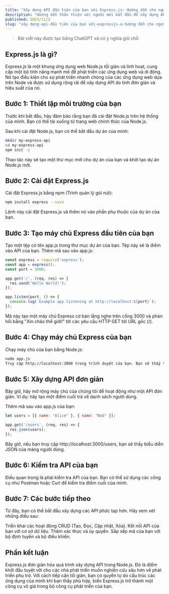 ```yaml
---
title: "Xây dựng API đầu tiên của bạn với Express.js: Hướng dẫn cho người mới bắt đầu"
description: "Hướng dẫn thân thiện với người mới bắt đầu để xây dựng API đầu tiên của bạn với Express.js"
published: 2023/11/2
slug: "xây dựng-api-đầu tiên của bạn với-expressjs-a-hướng dẫn cho người mới bắt đầu"
---
```


> Bài viết này được tạo bằng ChatGPT và có ý nghĩa giữ chỗ

## Express.js là gì?

Express.js là một khung ứng dụng web Node.js tối giản và linh hoạt, cung cấp một bộ tính năng mạnh mẽ để phát triển các ứng dụng web và di động. Nó tạo điều kiện cho sự phát triển nhanh chóng của các ứng dụng web dựa trên Node và được sử dụng rộng rãi để xây dựng API do tính đơn giản và hiệu suất của nó.

## Bước 1: Thiết lập môi trường của bạn

Trước khi bắt đầu, hãy đảm bảo rằng bạn đã cài đặt Node.js trên hệ thống của mình. Bạn có thể tải xuống từ trang web chính thức của Node.js.

Sau khi cài đặt Node.js, bạn có thể bắt đầu dự án của mình:

```bash
mkdir my-express-api
cd my-express-api
npm init -y
```

Thao tác này sẽ tạo một thư mục mới cho dự án của bạn và khởi tạo dự án Node.js mới.

## Bước 2: Cài đặt Express.js

Cài đặt Express.js bằng npm (Trình quản lý gói nút):

```bash
npm install express --save
```

Lệnh này cài đặt Express.js và thêm nó vào phần phụ thuộc của dự án của bạn.

## Bước 3: Tạo máy chủ Express đầu tiên của bạn

Tạo một tệp có tên app.js trong thư mục dự án của bạn. Tệp này sẽ là điểm vào API của bạn. Thêm mã sau vào app.js:

```js
const express = require('express');
const app = express();
const port = 3000;

app.get('/', (req, res) => {
  res.send('Hello World!');
});

app.listen(port, () => {
  console.log(`Example app listening at http://localhost:${port}`);
});
```

Mã này tạo một máy chủ Express cơ bản lắng nghe trên cổng 3000 và phản hồi bằng "Xin chào thế giới!" tới các yêu cầu HTTP GET tới URL gốc (/).

## Bước 4: Chạy máy chủ Express của bạn

Chạy máy chủ của bạn bằng Node.js:

```bash
node app.js
Truy cập http://localhost:3000 trong trình duyệt của bạn. Bạn sẽ thấy thông báo "Xin chào thế giới!".
```

## Bước 5: Xây dựng API đơn giản

Bây giờ, hãy mở rộng máy chủ của chúng tôi để hoạt động như một API đơn giản. Ví dụ: hãy tạo một điểm cuối trả về danh sách người dùng.

Thêm mã sau vào app.js của bạn:

```javascript
let users = [{ name: "Alice" }, { name: "Bob" }];

app.get('/users', (req, res) => {
  res.json(users);
});
```

Bây giờ, nếu bạn truy cập http://localhost:3000/users, bạn sẽ thấy biểu diễn JSON của mảng người dùng.

## Bước 6: Kiểm tra API của bạn

Điều quan trọng là phải kiểm tra API của bạn. Bạn có thể sử dụng các công cụ như Postman hoặc Curl để kiểm tra điểm cuối của mình.

## Bước 7: Các bước tiếp theo

Từ đây, bạn có thể bắt đầu xây dựng các API phức tạp hơn. Hãy xem xét những điều sau:

Triển khai các hoạt động CRUD (Tạo, Đọc, Cập nhật, Xóa).
Kết nối API của bạn với cơ sở dữ liệu.
Thêm xác thực và ủy quyền.
Sắp xếp mã của bạn với bộ định tuyến và bộ điều khiển.

## Phần kết luận

Express.js đơn giản hóa quá trình xây dựng API trong Node.js. Đó là điểm khởi đầu tuyệt vời cho các nhà phát triển muốn nghiên cứu sâu hơn về phát triển phụ trợ. Với cách tiếp cận tối giản, bạn có quyền tự do cấu trúc các ứng dụng của mình khi bạn thấy phù hợp, biến Express.js trở thành một công cụ vô giá trong bộ công cụ phát triển của bạn.
